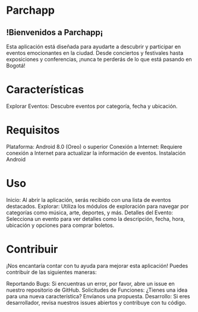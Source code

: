 # Parchapp
## !Bienvenidos a Parchapp¡

Esta aplicación está diseñada para ayudarte a descubrir y participar en eventos emocionantes en la ciudad. Desde conciertos y festivales hasta exposiciones y conferencias, ¡nunca te perderás de lo que está pasando en Bogotá!

# Características
Explorar Eventos: Descubre eventos por categoría, fecha y ubicación.

# Requisitos
Plataforma: Android 8.0 (Oreo) o superior
Conexión a Internet: Requiere conexión a Internet para actualizar la información de eventos.
Instalación
Android

# Uso
Inicio: Al abrir la aplicación, serás recibido con una lista de eventos destacados.
Explorar: Utiliza los módulos de exploración para navegar por categorías como música, arte, deportes, y más.
Detalles del Evento: Selecciona un evento para ver detalles como la descripción, fecha, hora, ubicación y opciones para comprar boletos.

# Contribuir
¡Nos encantaría contar con tu ayuda para mejorar esta aplicación! Puedes contribuir de las siguientes maneras:

Reportando Bugs: Si encuentras un error, por favor, abre un issue en nuestro repositorio de GitHub.
Solicitudes de Funciones: ¿Tienes una idea para una nueva característica? Envíanos una propuesta.
Desarrollo: Si eres desarrollador, revisa nuestros issues abiertos y contribuye con tu código.                                                                                               
